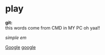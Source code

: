 # play

<strong>git:</strong><br>
      this words come from CMD in MY PC oh yaa!!  
      
<em>simple em</em>

<a href="https://www.google.com">Google</a>
[google](https://www.google.com)

